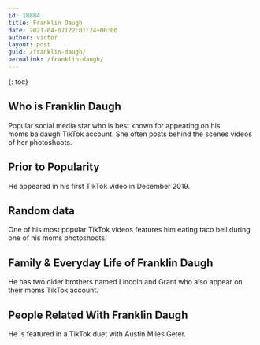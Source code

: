 ```yaml
---
id: 18884
title: Franklin Daugh
date: 2021-04-07T22:01:24+00:00
author: victor
layout: post
guid: /franklin-daugh/
permalink: /franklin-daugh/
---
```



{: toc}


## Who is Franklin Daugh



Popular social media star who is best known for appearing on his moms baidaugh TikTok account. She often posts behind the scenes videos of her photoshoots. 

                
                
                
## Prior to Popularity



He appeared in his first TikTok video in December 2019.

                
                
                
## Random data



One of his most popular TikTok videos features him eating taco bell during one of his moms photoshoots. 

                
                
                
## Family & Everyday Life of Franklin Daugh



He has two older brothers named Lincoln and Grant who also appear on their moms TikTok account. 

                
                
                
## People Related With Franklin Daugh



He is featured in a TikTok duet with Austin Miles Geter. 

                
              
            
          
          
          
